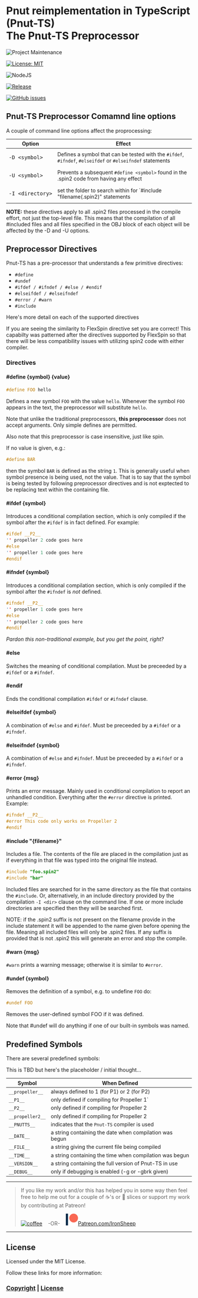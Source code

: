 # Pnut reimplementation in TypeScript (Pnut-TS)<br>The Pnut-TS Preprocessor

![Project Maintenance][maintenance-shield]

[![License: MIT][license-shield]](LICENSE)

![NodeJS][node-badge]

[![Release][Release-shield]](https://github.com/ironsheep/Pnut-ts-dev/releases)

[![GitHub issues][Issues-shield]](https://github.com/ironsheep/Pnut-ts-dev/issues)

## Pnut-TS Preprocessor Comamnd line options

A couple of command line options affect the proprocessing:

| Option | Effect | 
| --- | --- | 
| <PRE>-D \<symbol></PRE> | Defines a symbol that can be tested with the `#ifdef`, `#ifndef`,  `#elseifdef` or `#elseifndef` statements |
| <PRE>-U \<symbol></PRE>  | Prevents a subsequent `#define <symbol>` found in the .spin2 code from having any effect
| <PRE>-I \<directory></PRE>  | set the folder to search within for `#include "filename(.spin2)" statements

**NOTE:** these directives apply to all .spin2 files processed in the compile effort, not just the top-level file.  This means that the compilation of all #included files and all files specified in the OBJ block of each object will be affected by the -D and -U options.

## Preprocessor Directives

Pnut-TS has a pre-processor that understands a few primitive directives:

- `#define`
- `#undef`
- `#ifdef / #ifndef / #else / #endif`
- `#elseifdef / #elseifndef`
- `#error / #warn`
- `#include`

Here's more detail on each of the supported directives

If you are seeing the similarity to FlexSpin directive set you are correct! This capabilty was patterned after the directives supported by FlexSpin so that there will be less compatibility issues with utilizing spin2 code with either compiler.

### Directives

#### \#define {symbol} {value}

```c++
#define FOO hello
```

Defines a new symbol `FOO` with the value `hello`. Whenever the symbol `FOO` appears in the text, the preprocessor will substitute `hello`.

Note that unlike the traditional preprocessors, **this preprocessor** does not accept arguments. Only simple defines are permitted.

Also note that this preprocessor is case insensitive, just like spin.

If no value is given, e.g.:

```c++
#define BAR
```

then the symbol `BAR` is defined as the string `1`. This is generally useful when symbol presence is being used, not the value. That is to say that the symbol is being tested by following preprocessor directives and is not exptected to be replacing text within the containing file.

#### \#ifdef {symbol}

Introduces a conditional compilation section, which is only compiled if the symbol after the `#ifdef` is in fact defined. For example:

```c++
#ifdef __P2__
'' propeller 2 code goes here
#else
'' propeller 1 code goes here
#endif
```

#### \#ifndef {symbol}

Introduces a conditional compilation section, which is only compiled if the symbol after the `#ifndef` is _not_ defined.

```c++
#ifndef __P2__
'' propeller 1 code goes here
#else
'' propeller 2 code goes here
#endif
```

*Pardon this non-traditional example, but you get the point, right?*

#### \#else

Switches the meaning of conditional compilation. Must be preceeded by a `#ifdef` or a `#ifndef`.

#### \#endif

Ends the conditional compilation `#ifdef` or `#ifndef` clause.

#### \#elseifdef {symbol}

A combination of `#else` and `#ifdef`. Must be preceeded by a `#ifdef` or a `#ifndef`.

#### \#elseifndef {symbol}

A combination of `#else` and `#ifndef`. Must be preceeded by a `#ifdef` or a `#ifndef`.

#### \#error {msg}

Prints an error message. Mainly used in conditional compilation to report an unhandled condition. Everything after the `#error` directive is printed. Example:

```c++
#ifndef __P2__
#error This code only works on Propeller 2
#endif
```

#### \#include "{filename}"

Includes a file. The contents of the file are placed in the compilation just as if everything in that file was typed into the original file instead. 

```c++
#include "foo.spin2"
#include "bar"
```

Included files are searched for in the same directory as the file that contains the `#include`. Or, alternatively, in an include directory provided by the compilation `-I <dir>` clause on the command line. If one or more include directories are specified then they will be searched first.

NOTE: if the .spin2 suffix is not present on the filename provide in the include statement it will be appended to the name given before opening the file.  Meaning all included files will only be .spin2 files.  If any suffix is provided that is not .spin2 this will generate an error and stop the compile.

#### \#warn {msg}

`#warn` prints a warning message; otherwise it is similar to `#error`.

#### \#undef {symbol}

Removes the definition of a symbol, e.g. to undefine `FOO` do:

```c++
#undef FOO
```

Removes the user-defined symbol FOO if it was defined.

Note that #undef will do anything if one of our built-in symbols was named.


## Predefined Symbols

There are several predefined symbols:

This is TBD but here's the placeholder / initial thought...

| Symbol             | When Defined                                                            |
| ------------------ | ----------------------------------------------------------------------- |
| `__propeller__`    | always defined to 1 (for P1) or 2 (for P2)                              |
| `__P1__`           | only defined if compiling for Propeller 1`                              |
| `__P2__`           | only defined if compiling for Propeller 2                               |
| `__propeller2__`   | only defined if compiling for Propeller 2                               |
| `__PNUTTS__`       | indicates that the `Pnut-TS` compiler is used                           |
| `__DATE__`         | a string containing the date when compilation was begun                 |
| `__FILE__`         | a string giving the current file being compiled                         ||
| `__TIME__`         | a string containing the time when compilation was begun                 |
| `__VERSION__`      | a string containing the full version of Pnut-TS in use                  |
| `__DEBUG__`        | only if debugging is enabled (-g or -gbrk given)                        |

---

> If you like my work and/or this has helped you in some way then feel free to help me out for a couple of :coffee:'s or :pizza: slices or support my work by contributing at Patreon!
>
> [![coffee](https://www.buymeacoffee.com/assets/img/custom_images/black_img.png)](https://www.buymeacoffee.com/ironsheep) &nbsp;&nbsp; -OR- &nbsp;&nbsp; [![Patreon](./DOCs/images/patreon.png)](https://www.patreon.com/IronSheep?fan_landing=true)[Patreon.com/IronSheep](https://www.patreon.com/IronSheep?fan_landing=true)

---

## License

Licensed under the MIT License.

Follow these links for more information:

### [Copyright](copyright) | [License](LICENSE)

[maintenance-shield]: https://img.shields.io/badge/maintainer-stephen%40ironsheep%2ebiz-blue.svg?style=for-the-badge

[license-shield]: https://img.shields.io/badge/License-MIT-yellow.svg

[Release-shield]: https://img.shields.io/github/release/ironsheep/Pnut-ts-dev/all.svg

[Issues-shield]: https://img.shields.io/github/issues/ironsheep/Pnut-ts-dev.svg

[node-badge]: https://img.shields.io/badge/node.js-6DA55F?style=for-the-badge&logo=node.js&logoColor=white
